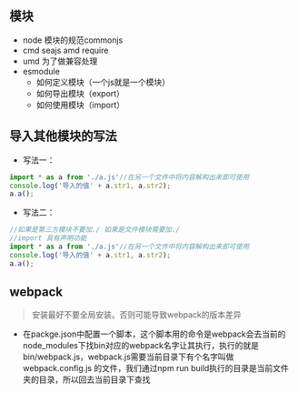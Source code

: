 ## 模块
- node 模块的规范commonjs
- cmd seajs amd require
- umd 为了做兼容处理
- esmodule
    - 如何定义模块（一个js就是一个模块）
    - 如何导出模块（export）
    - 如何使用模块（import）


## 导入其他模块的写法
- 写法一：
```javascript
import * as a from './a.js'//在另一个文件中将内容解构出来即可使用
console.log('导入的值' + a.str1, a.str2);
a.a();

```
- 写法二：
```javascript
//如果是第三方模块不要加./ 如果是文件模块需要加./
//import 具有声明功能
import * as a from './a.js'//在另一个文件中将内容解构出来即可使用
console.log('导入的值' + a.str1, a.str2);
a.a();

```

## webpack
> 安装最好不要全局安装。否则可能导致webpack的版本差异
- 在packge.json中配置一个脚本，这个脚本用的命令是webpack会去当前的node_modules下找bin对应的webpack名字让其执行，执行的就是bin/webpack.js，webpack.js需要当前目录下有个名字叫做webpack.config.js
的文件，我们通过npm run build执行的目录是当前文件夹的目录，所以回去当前目录下查找